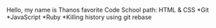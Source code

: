 Hello, my name is Thanos
favorite Code School path: HTML & CSS
*Git
*JavaScript
*Ruby
*Killing history using git rebase
